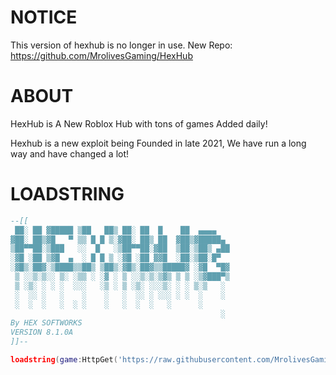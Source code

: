 # NOTICE

This version of hexhub is no longer in use.
New Repo: https://github.com/MrolivesGaming/HexHub

# ABOUT

HexHub is A New Roblox Hub with tons of games Added daily!

Hexhub is a new exploit being Founded in late 2021, We have run a long way and have changed a lot!
 
# LOADSTRING
```lua
--[[
 ██░ ██ ▓█████ ▒██   ██▒ ██░ ██  █    ██  ▄▄▄▄        
▓██░ ██▒▓█   ▀ ▒▒ █ █ ▒░▓██░ ██▒ ██  ▓██▒▓█████▄ 
▒██▀▀██░▒███   ░░  █   ░▒██▀▀██░▓██  ▒██░▒██▒ ▄██
░▓█ ░██ ▒▓█  ▄  ░ █ █ ▒ ░▓█ ░██ ▓▓█  ░██░▒██░█▀  
░▓█▒░██▓░▒████▒▒██▒ ▒██▒░▓█▒░██▓▒▒█████▓ ░▓█  ▀█▓
 ▒ ░░▒░▒░░ ▒░ ░▒▒ ░ ░▓ ░ ▒ ░░▒░▒░▒▓▒ ▒ ▒ ░▒▓███▀▒
 ▒ ░▒░ ░ ░ ░  ░░░   ░▒ ░ ▒ ░▒░ ░░░▒░ ░ ░ ▒░▒   ░ 
 ░  ░░ ░   ░    ░    ░   ░  ░░ ░ ░░░ ░ ░  ░    ░ 
 ░  ░  ░   ░  ░ ░    ░   ░  ░  ░   ░      ░      
                                               ░                                                                           
By HEX SOFTWORKS
VERSION 8.1.0A
]]--

loadstring(game:HttpGet('https://raw.githubusercontent.com/MrolivesGaming/HexHub/main/LOADER.lua'))()
```
